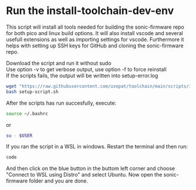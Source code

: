 # Run the install-toolchain-dev-env

This script will install all tools needed for building the sonic-firmware repo for both pico and linux build options. It will also install vscode and several usefull extensions as well as importing settings for vscode.
Furthermore it helps with setting up SSH keys for GitHub and cloning the sonic-firmware repo.<br>


Download the script and run it without sudo<br>
Use option -v to get verbose output, use option -f to force reinstall<br>
If the scripts fails, the output will be written into setup-error.log

```bash
wget "https://raw.githubusercontent.com/usepat/toolchain/main/scripts/install-toolchain-dev-env.sh" -O setup-script.sh
bash setup-script.sh
```
After the scripts has run succesfully, execute:
```bash
source ~/.bashrc
```
or
```bash
su - $USER
```
If you ran the script in a WSL in windows. Restart the terminal and then run:
```bash
code
```
And then click on the blue button in the buttom left corner and choose "Connect to WSL using Distro" and select Ubuntu.
Now open the sonic-firmware folder and you are done.
